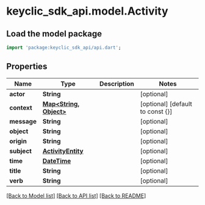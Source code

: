 # keyclic_sdk_api.model.Activity

## Load the model package
```dart
import 'package:keyclic_sdk_api/api.dart';
```

## Properties
Name | Type | Description | Notes
------------ | ------------- | ------------- | -------------
**actor** | **String** |  | [optional] 
**context** | [**Map<String, Object>**](Object.md) |  | [optional] [default to const {}]
**message** | **String** |  | [optional] 
**object** | **String** |  | [optional] 
**origin** | **String** |  | [optional] 
**subject** | [**ActivityEntity**](ActivityEntity.md) |  | [optional] 
**time** | [**DateTime**](DateTime.md) |  | [optional] 
**title** | **String** |  | [optional] 
**verb** | **String** |  | [optional] 

[[Back to Model list]](../README.md#documentation-for-models) [[Back to API list]](../README.md#documentation-for-api-endpoints) [[Back to README]](../README.md)


